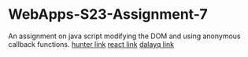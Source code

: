 # WebApps-S23-Assignment-7
An assignment on java script modifying the DOM and using anonymous callback functions.
[hunter link](https://github.com/44-563-Web-Apps-S23/44563-webapps-s23-assignment7-Poojitha2405/blob/main/hunter.html)
[react link](https://github.com/44-563-Web-Apps-S23/44563-webapps-s23-assignment7-Poojitha2405/blob/main/react.html)
[dalayq link](https://github.com/44-563-Web-Apps-S23/44563-webapps-s23-assignment7-Poojitha2405/blob/main/delayq.html/)
